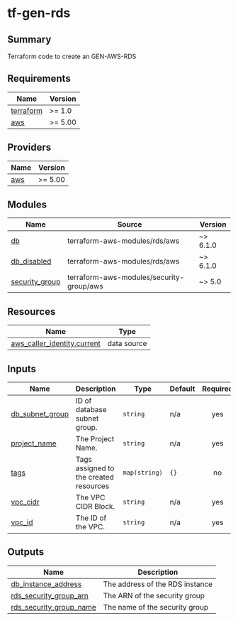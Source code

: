 # tf-gen-rds

## Summary

Terraform code to create an GEN-AWS-RDS

<!-- BEGINNING OF PRE-COMMIT-TERRAFORM DOCS HOOK -->
## Requirements

| Name | Version |
|------|---------|
| <a name="requirement_terraform"></a> [terraform](#requirement\_terraform) | >= 1.0 |
| <a name="requirement_aws"></a> [aws](#requirement\_aws) | >= 5.00 |

## Providers

| Name | Version |
|------|---------|
| <a name="provider_aws"></a> [aws](#provider\_aws) | >= 5.00 |

## Modules

| Name | Source | Version |
|------|--------|---------|
| <a name="module_db"></a> [db](#module\_db) | terraform-aws-modules/rds/aws | ~> 6.1.0 |
| <a name="module_db_disabled"></a> [db\_disabled](#module\_db\_disabled) | terraform-aws-modules/rds/aws | ~> 6.1.0 |
| <a name="module_security_group"></a> [security\_group](#module\_security\_group) | terraform-aws-modules/security-group/aws | ~> 5.0 |

## Resources

| Name | Type |
|------|------|
| [aws_caller_identity.current](https://registry.terraform.io/providers/hashicorp/aws/latest/docs/data-sources/caller_identity) | data source |

## Inputs

| Name | Description | Type | Default | Required |
|------|-------------|------|---------|:--------:|
| <a name="input_db_subnet_group"></a> [db\_subnet\_group](#input\_db\_subnet\_group) | ID of database subnet group. | `string` | n/a | yes |
| <a name="input_project_name"></a> [project\_name](#input\_project\_name) | The Project Name. | `string` | n/a | yes |
| <a name="input_tags"></a> [tags](#input\_tags) | Tags assigned to the created resources | `map(string)` | `{}` | no |
| <a name="input_vpc_cidr"></a> [vpc\_cidr](#input\_vpc\_cidr) | The VPC CIDR Block. | `string` | n/a | yes |
| <a name="input_vpc_id"></a> [vpc\_id](#input\_vpc\_id) | The ID of the VPC. | `string` | n/a | yes |

## Outputs

| Name | Description |
|------|-------------|
| <a name="output_db_instance_address"></a> [db\_instance\_address](#output\_db\_instance\_address) | The address of the RDS instance |
| <a name="output_rds_security_group_arn"></a> [rds\_security\_group\_arn](#output\_rds\_security\_group\_arn) | The ARN of the security group |
| <a name="output_rds_security_group_name"></a> [rds\_security\_group\_name](#output\_rds\_security\_group\_name) | The name of the security group |
<!-- END OF PRE-COMMIT-TERRAFORM DOCS HOOK -->
